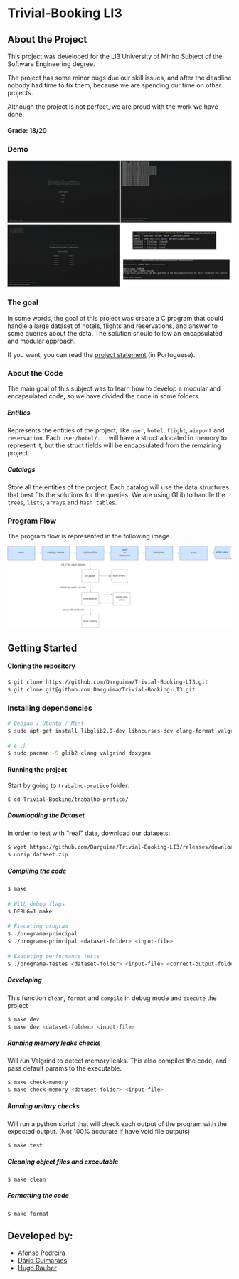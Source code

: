 # Trivial-Booking LI3

## About the Project

This project was developed for the LI3 University of Minho Subject of the Software Engineering degree.

The project has some minor bugs due our skill issues, and after the deadline nobody had time to fix them, because we are spending our time on other projects.

Although the project is not perfect, we are proud with the work we have done.

#### Grade: 18/20

### Demo

![Demo Image](./demo.png)

### The goal

In some words, the goal of this project was create a C program that could handle a large dataset of hotels, flights and reservations, and answer to some queries about the data. The solution should follow an encapsulated and modular approach.

If you want, you can read the [project statement](enunciado.pdf) (in Portuguese).

### About the Code

The main goal of this subject was to learn how to develop a modular and encapsulated code, so we have divided the code in some folders.

##### Entities

Represents the entities of the project, like `user`, `hotel`, `flight`, `airport` and `reservation`. Each `user/hotel/...` will have a struct allocated in memory to represent it, but the struct fields will be encapsulated from the remaining project.

##### Catalogs

Store all the entities of the project. Each catalog will use the data structures that best fits the solutions for the queries. We are using GLib to handle the `trees`, `lists`, `arrays` and `hash tables`.

### Program Flow

The program flow is represented in the following image.

![Data Flow Flow](./trabalho-pratico/Relatorio/data_flow.png)

## Getting Started

#### Cloning the repository

```bash
$ git clone https://github.com/Darguima/Trivial-Booking-LI3.git
$ git clone git@github.com:Darguima/Trivial-Booking-LI3.git
```

### Installing dependencies

```bash
# Debian / Ubuntu / Mint
$ sudo apt-get install libglib2.0-dev libncurses-dev clang-format valgrind doxygen

# Arch
$ sudo pacman -S glib2 clang valgrind doxygen
```

#### Running the project

Start by going to `trabalho-pratico` folder:

```bash
$ cd Trivial-Booking/trabalho-pratico/
```

##### Downloading the Dataset

In order to test with "real" data, download our datasets:

```bash
$ wget https://github.com/Darguima/Trivial-Booking-LI3/releases/download/phase_1/dataset.zip
$ unzip dataset.zip
```

##### Compiling the code
```bash
$ make

# With debug flags
$ DEBUG=1 make

# Executing program
$ ./programa-principal 
$ ./programa-principal <dataset-folder> <input-file>

# Executing performance tests
$ ./programa-testes <dataset-folder> <input-file> <correct-output-folder>
```

##### Developing

This function `clean`, `format` and `compile` in debug mode and `execute` the project

```bash
$ make dev
$ make dev <dataset-folder> <input-file>
```

##### Running memory leaks checks

Will run Valgrind to detect memory leaks.
This also compiles the code, and pass default params to the executable.

```bash
$ make check-memory
$ make check-memory <dataset-folder> <input-file>
```

##### Running unitary checks

Will run a python script that will check each output of the program with the expected output. (Not 100% accurate if have void file outputs)

```bash
$ make test
```

##### Cleaning object files and executable
```bash
$ make clean
```

##### Formatting the code
```bash
$ make format
```

## Developed by:

- [Afonso Pedreira](https://github.com/afooonso)
- [Dário Guimarães](https://github.com/darguima)
- [Hugo Rauber](https://github.com/HugoLRauber)
